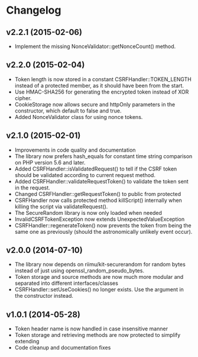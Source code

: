 # Changelog #

## v2.2.1 (2015-02-06) ##

  * Implement the missing NonceValidator::getNonceCount() method.

## v2.2.0 (2015-02-04) ##

  * Token length is now stored in a constant CSRFHandler::TOKEN_LENGTH instead
    of a protected member, as it should have been from the start.
  * Use HMAC-SHA256 for generating the encrypted token instead of XOR cipher.
  * CookieStorage now allows secure and httpOnly parameters in the constructor,
    which default to false and true.
  * Added NonceValidator class for using nonce tokens.

## v2.1.0 (2015-02-01) ##

  * Improvements in code quality and documentation
  * The library now prefers hash_equals for constant time string comparison on
    PHP version 5.6 and later.
  * Added CSRFHandler::isValidatedRequest() to tell if the CSRF token should
    be validated according to current request method.
  * Added CSRFHandler::validateRequestToken() to validate the token sent in the
    request.
  * Changed CSRFHandler::getRequestToken() to public from protected
  * CSRFHandler now calls protected method killScript() internally when killing
    the script via validateRequest().
  * The SecureRandom library is now only loaded when needed
  * InvalidCSRFTokenException now extends UnexpectedValueException
  * CSRFHandler::regenerateToken() now prevents the token from being the same
    one as previously (should the astronomically unlikely event occur).

## v2.0.0 (2014-07-10) ##

  * The library now depends on riimu/kit-securerandom for random bytes instead
    of just using openssl_random_pseudo_bytes.
  * Token storage and source methods are now much more modular and separated
    into different interfaces/classes
  * CSRFHandler::setUseCookies() no longer exists. Use the argument in the
    constructor instead.

## v1.0.1 (2014-05-28) ##

  * Token header name is now handled in case insensitive manner
  * Token storage and retrieving methods are now protected to simplify extending
  * Code cleanup and documentation fixes
